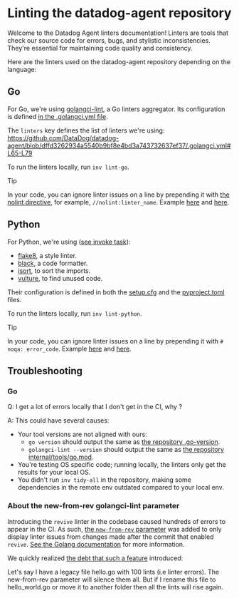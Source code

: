 # Linting the datadog-agent repository

Welcome to the Datadog Agent linters documentation! Linters are tools that check our source code for errors, bugs, and stylistic inconsistencies. They're essential for maintaining code quality and consistency.

<!-- Those linters are running in the CI as required checks. -->

Here are the linters used on the datadog-agent repository depending on the language:

## Go

For Go, we're using [golangci-lint](https://golangci-lint.run/), a Go linters aggregator. Its configuration is defined [in the .golangci.yml file](https://github.com/DataDog/datadog-agent/blob/main/.golangci.yml).

The `linters` key defines the list of linters we're using:
https://github.com/DataDog/datadog-agent/blob/dffd3262934a5540b9bf8e4bd3a743732637ef37/.golangci.yml#L65-L79

To run the linters locally, run `inv lint-go`.

> [!TIP]
> In your code, you can ignore linter issues on a line by prepending it with [the nolint directive](https://golangci-lint.run/usage/false-positives/#nolint-directive), for example,  `//nolint:linter_name`.
> Example [here](https://github.com/DataDog/datadog-agent/blob/dffd3262934a5540b9bf8e4bd3a743732637ef37/cmd/agent/common/import.go/#L252) and [here](https://github.com/DataDog/datadog-agent/blob/dffd3262934a5540b9bf8e4bd3a743732637ef37/cmd/agent/common/misconfig/global.go/#L27-L32).


## Python

For Python, we're using ([see invoke task](https://github.com/DataDog/datadog-agent/blob/dffd3262934a5540b9bf8e4bd3a743732637ef37/tasks/linter_tasks.py/#L17-L33)):
- [flake8](https://flake8.pycqa.org/en/latest), a style linter.
- [black](https://black.readthedocs.io/en/stable/), a code formatter.
- [isort](https://pycqa.github.io/isort/), to sort the imports.
- [vulture](https://github.com/jendrikseipp/vulture), to find unused code.

Their configuration is defined in both the [setup.cfg](https://github.com/DataDog/datadog-agent/blob/dffd3262934a5540b9bf8e4bd3a743732637ef37/setup.cfg) and the [pyproject.toml](https://github.com/DataDog/datadog-agent/blob/dffd3262934a5540b9bf8e4bd3a743732637ef37/pyproject.toml) files.

To run the linters locally, run `inv lint-python`.

> [!TIP]
> In your code, you can ignore linter issues on a line by prepending it with `# noqa: error_code`.
> Example [here](https://github.com/DataDog/datadog-agent/blob/dffd3262934a5540b9bf8e4bd3a743732637ef37/tasks/new_e2e_tests.py/#L40-L42) and [here](https://github.com/DataDog/datadog-agent/blob/dffd3262934a5540b9bf8e4bd3a743732637ef37/tasks/release.py/#L257).

## Troubleshooting

### Go

Q: I get a lot of errors locally that I don't get in the CI, why ?

A: This could have several causes:
- Your tool versions are not aligned with ours:
    - `go version` should output the same as [the repository .go-version](https://github.com/DataDog/datadog-agent/blob/dffd3262934a5540b9bf8e4bd3a743732637ef37/.go-version).
    - `golangci-lint --version` should output the same as [the repository internal/tools/go.mod](https://github.com/DataDog/datadog-agent/blob/dffd3262934a5540b9bf8e4bd3a743732637ef37/internal/tools/go.mod/#L8).
- You're testing OS specific code; running locally, the linters only get the results for your local OS.
- You didn't run `inv tidy-all` in the repository, making some dependencies in the remote env outdated compared to your local env.

### About the new-from-rev golangci-lint parameter

Introducing the `revive` linter in the codebase caused hundreds of errors to appear in the CI. As such, [the `new-from-rev` parameter](https://github.com/DataDog/datadog-agent/blob/fcb19ce078e7969d285565beec5d374c5fd623e1/.golangci.yml#L65-L68) was added to only display linter issues from changes made after the commit that enabled `revive`. [See the Golang documentation](https://golangci-lint.run/usage/faq/#how-to-integrate-golangci-lint-into-large-project-with-thousands-of-issues) for more information.

We quickly realized [the debt that such a feature](https://github.com/golangci/golangci-lint/issues/4349) introduced:

Let's say I have a legacy file hello.go with 100 lints (i.e linter errors). The new-from-rev parameter will silence them all. But if I rename this file to hello_world.go or move it to another folder then all the lints will rise again.
